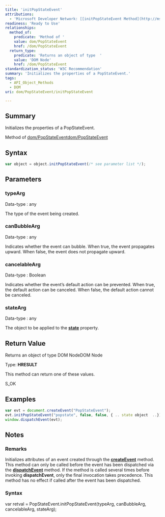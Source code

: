 ```yaml
---
title: 'initPopStateEvent'
attributions:
  - 'Microsoft Developer Network: [[initPopStateEvent Method](http://msdn.microsoft.com/en-us/library/ie/hh772350(v=vs.85).aspx) Article]'
readiness: 'Ready to Use'
relationships:
  method_of:
    predicate: 'Method of '
    value: dom/PopStateEvent
    href: /dom/PopStateEvent
  return_type:
    predicate: 'Returns an object of type  '
    value: 'DOM Node'
    href: /dom/PopStateEvent
standardization_status: 'W3C Recommendation'
summary: 'Initializes the properties of a PopStateEvent.'
tags:
  - API_Object_Methods
  - DOM
uri: dom/PopStateEvent/initPopStateEvent

---
```

## Summary

Initializes the properties of a PopStateEvent.

Method of [dom/PopStateEvent](/dom/PopStateEvent)[dom/PopStateEvent](/dom/PopStateEvent)

## Syntax

``` js
var object = object.initPopStateEvent(/* see parameter list */);
```

## Parameters

### typeArg

 Data-type
:   any

 The type of the event being created.

### canBubbleArg

 Data-type
:   any

 Indicates whether the event can bubble. When true, the event propagates upward. When false, the event does not propagate upward.

### cancelableArg

 Data-type
:   Boolean

 Indicates whether the event’s default action can be prevented. When true, the default action can be canceled. When false, the default action cannot be canceled.

### stateArg

 Data-type
:   any

 The object to be applied to the [**state**](/dom/PopStateEvent/state) property.

## Return Value

Returns an object of type DOM NodeDOM Node

Type: **HRESULT**

This method can return one of these values.

S\_OK

## Examples

``` js
var evt = document.createEvent("PopStateEvent");
evt.initPopStateEvent("popstate", false, false, { .. state object  ..});
window.dispatchEvent(evt);
```

## Notes

### Remarks

Initializes attributes of an event created through the [**createEvent**](/dom/Document/createEvent) method. This method can only be called before the event has been dispatched via the [**dispatchEvent**](/dom/EventTarget/dispatchEvent) method. If the method is called several times before invoking **dispatchEvent**, only the final invocation takes precedence. This method has no effect if called after the event has been dispatched.

### Syntax

var retval = PopStateEvent.initPopStateEvent(typeArg, canBubbleArg, cancelableArg, stateArg);
